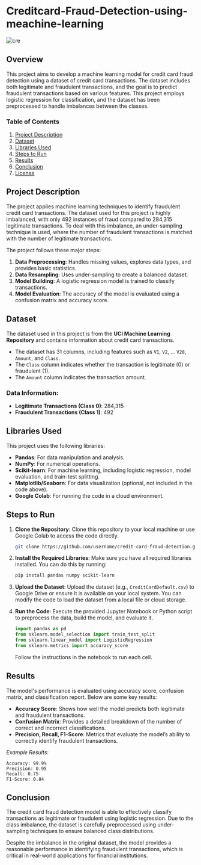 # Creditcard-Fraud-Detection-using-meachine-learning


![cre](https://github.com/user-attachments/assets/df93fed1-bc1a-4a57-81e1-c4fd340fb31d)


## Overview
This project aims to develop a machine learning model for credit card fraud detection using a dataset of credit card transactions. The dataset includes both legitimate and fraudulent transactions, and the goal is to predict fraudulent transactions based on various features. This project employs logistic regression for classification, and the dataset has been preprocessed to handle imbalances between the classes.

### Table of Contents
1. [Project Description](#project-description)
2. [Dataset](#dataset)
3. [Libraries Used](#libraries-used)
4. [Steps to Run](#steps-to-run)
5. [Results](#results)
6. [Conclusion](#conclusion)
7. [License](#license)

## Project Description
The project applies machine learning techniques to identify fraudulent credit card transactions. The dataset used for this project is highly imbalanced, with only 492 instances of fraud compared to 284,315 legitimate transactions. To deal with this imbalance, an under-sampling technique is used, where the number of fraudulent transactions is matched with the number of legitimate transactions.

The project follows these major steps:
1. **Data Preprocessing**: Handles missing values, explores data types, and provides basic statistics.
2. **Data Resampling**: Uses under-sampling to create a balanced dataset.
3. **Model Building**: A logistic regression model is trained to classify transactions.
4. **Model Evaluation**: The accuracy of the model is evaluated using a confusion matrix and accuracy score.

## Dataset
The dataset used in this project is from the **UCI Machine Learning Repository** and contains information about credit card transactions.

- The dataset has 31 columns, including features such as `V1`, `V2`, ... `V28`, `Amount`, and `Class`.
- The `Class` column indicates whether the transaction is legitimate (0) or fraudulent (1).
- The `Amount` column indicates the transaction amount.

### Data Information:
- **Legitimate Transactions (Class 0)**: 284,315
- **Fraudulent Transactions (Class 1)**: 492

## Libraries Used
This project uses the following libraries:
- **Pandas**: For data manipulation and analysis.
- **NumPy**: For numerical operations.
- **Scikit-learn**: For machine learning, including logistic regression, model evaluation, and train-test splitting.
- **Matplotlib/Seaborn**: For data visualization (optional, not included in the code above).
- **Google Colab**: For running the code in a cloud environment.

## Steps to Run

1. **Clone the Repository**:
   Clone this repository to your local machine or use Google Colab to access the code directly.

   ```bash
   git clone https://github.com/username/credit-card-fraud-detection.git
   ```

2. **Install the Required Libraries**:
   Make sure you have all required libraries installed. You can do this by running:

   ```bash
   pip install pandas numpy scikit-learn
   ```

3. **Upload the Dataset**:
   Upload the dataset (e.g., `CreditCardDefault.csv`) to Google Drive or ensure it is available on your local system. You can modify the code to load the dataset from a local file or cloud storage.

4. **Run the Code**:
   Execute the provided Jupyter Notebook or Python script to preprocess the data, build the model, and evaluate it.

   ```python
   import pandas as pd
   from sklearn.model_selection import train_test_split
   from sklearn.linear_model import LogisticRegression
   from sklearn.metrics import accuracy_score
   ```

   Follow the instructions in the notebook to run each cell.

## Results
The model's performance is evaluated using accuracy score, confusion matrix, and classification report. Below are some key results:

- **Accuracy Score**: Shows how well the model predicts both legitimate and fraudulent transactions.
- **Confusion Matrix**: Provides a detailed breakdown of the number of correct and incorrect classifications.
- **Precision, Recall, F1-Score**: Metrics that evaluate the model’s ability to correctly identify fraudulent transactions.

*Example Results:*

```plaintext
Accuracy: 99.9%
Precision: 0.95
Recall: 0.75
F1-Score: 0.84
```
## Conclusion
The credit card fraud detection model is able to effectively classify transactions as legitimate or fraudulent using logistic regression. Due to the class imbalance, the dataset is carefully preprocessed using under-sampling techniques to ensure balanced class distributions.

Despite the imbalance in the original dataset, the model provides a reasonable performance in identifying fraudulent transactions, which is critical in real-world applications for financial institutions.


